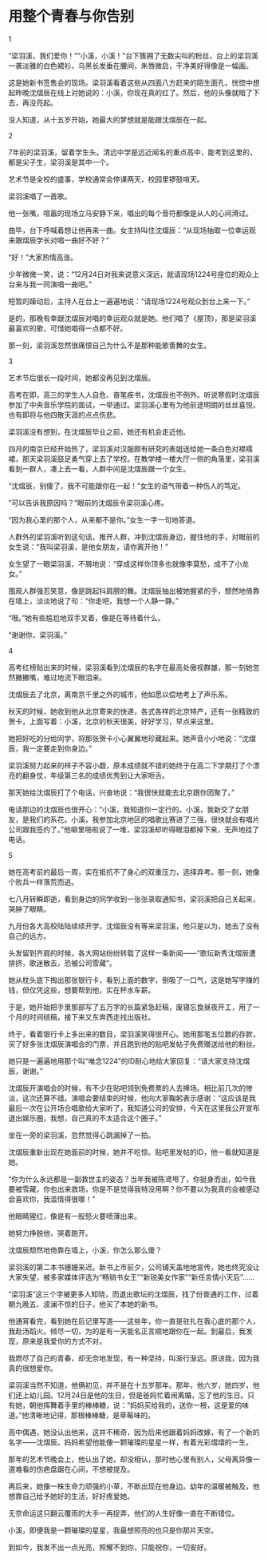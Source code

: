 # 用整个青春与你告别

1 

“梁羽溪，我们爱你！”“小溪，小溪！”台下簇拥了无数尖叫的粉丝，台上的梁羽溪一袭淡雅的白色裙衫，乌黑长发垂在腰间，朱唇微启，干净美好得像是一幅画。 

这是她新书签售会的现场。梁羽溪看着这些从四面八方赶来的陌生面孔，恍惚中想起昨晚沈熠辰在线上对她说的：小溪，你现在真的红了。然后，他的头像就暗了下去，再没亮起。 

没人知道，从十五岁开始，她最大的梦想就是能跟沈熠辰在一起。 

2 

7年前的梁羽溪，留着学生头。清远中学是远近闻名的重点高中，能考到这里的，都是尖子生，梁羽溪是其中一个。 

艺术节是全校的盛事，学校通常会停课两天，校园里锣鼓喧天。 

梁羽溪唱了一首歌。 

他一张嘴，喧嚣的现场立马安静下来，唱出的每个音符都像是从人的心间滑过。 

曲毕，台下呼喊着想让他再来一曲。女主持叫住沈熠辰：“从现场抽取一位幸运观来跟熠辰学长对唱一曲好不好？” 

“好！”大家热情高涨。 

少年微微一笑，说：“12月24日对我来说意义深远，就请现场1224号座位的观众上台来与我一同演唱一曲吧。” 

短暂的躁动后，主持人在台上一遍遍地说：“请现场1224号观众到台上来一下。” 

是的，那晚有幸跟沈熠辰对唱的幸运观众就是她。他们唱了《屋顶》，那是梁羽溪最喜欢的歌，可惜她唱得一点都不好。 

那一刻，梁羽溪忽然很痛恨自己为什么不是那种能歌善舞的女生。 

3 

艺术节后很长一段时间，她都没再见到沈熠辰。 

高考在即，高三的学生人人自危、奋笔疾书，沈熠辰也不例外。听说寒假时沈熠辰参加了中央音乐学院的面试，一举通过。梁羽溪心里有为他前途明朗的丝丝喜悦，也有即将与他四散天涯的点点伤悲。 

梁羽溪没有想到，在沈熠辰毕业之前，她还有机会走近他。 

四月的南京已经开始热了，梁羽溪对汉服颇有研究的表姐送给她一条白色对襟襦裙，那天梁羽溪鼓足勇气穿上去了学校。在教学楼一楼大厅一侧的角落里，梁羽溪看到一群人，凑上去一看，人群中间是沈熠辰跟一个女生。 

“沈熠辰，别傻了，我不可能跟你在一起！”女生的语气带着一种伤人的笃定。 

“可以告诉我原因吗？”眼前的沈熠辰令梁羽溪心疼。 

“因为我心里的那个人，从来都不是你。”女生一字一句地答道。 

人群外的梁羽溪听到这句话，推开人群，冲到沈熠辰身边，握住他的手，对眼前的女生说：“我叫梁羽溪，是他女朋友，请你离开他！” 

女生望了一眼梁羽溪，不屑地说：“穿成这样你顶多也就像李莫愁，成不了小龙女。” 

围观人群强忍笑意，像是跳起抖肩膀的舞。沈熠辰抽出被她握紧的手，颓然地倚靠在墙上，淡淡地说了句：“你走吧，我想一个人静一静。” 

“哦。”她有些尴尬地双手叉着，像是在等待着什么。 

“谢谢你，梁羽溪。” 

4 

高考红榜贴出来的时候，梁羽溪看到沈熠辰的名字在最高处傲视群雄，那一刻她忽然撇撇嘴，难过地流下眼泪来。 

沈熠辰去了北京，离南京千里之外的城市，他如愿以偿地考上了声乐系。 

秋天的时候，她收到他从北京寄来的快递，各式各样的北京特产，还有一张精致的贺卡，上面写着：小溪，北京的秋天很美，好好学习，早点来这里。 

她把好吃的分给同学，将那张贺卡小心翼翼地珍藏起来。她声音小小地说：“沈熠辰，我一定要走到你身边。” 

梁羽溪努力起来的样子不容小觑，原本成绩就不错的她终于在高二下学期打了个漂亮的翻身仗，年级第三名的成绩优秀到让大家咂舌。 

那天她给沈熠辰打了个电话，兴奋地说：“我很快就能去北京跟你团聚了。” 

电话那边的沈熠辰也很开心：“小溪，我知道你一定行的。小溪，我新交了女朋友，是我们的系花。小溪，我参加北京地区的唱歌比赛进了三强，很快就会有唱片公司跟我签约了。”他噼里啪啦说了一堆，梁羽溪却听得眼泪都掉下来，无声地挂了电话。 

5 

她在高考前的最后一周，实在抵抗不了身心的双重压力，选择弃考。那一刻，她像个败兵一样落荒而逃。 

七八月转瞬即逝，看到身边的同学收到一张张录取通知书，梁羽溪把自己关起来，哭肿了眼睛。 

九月份各大高校陆陆续续开学，沈熠辰没有等来梁羽溪，他只是以为，她去了没有自己的远方。 

头发留到齐肩的时候，各大网站纷纷转载了这样一条新闻——“歌坛新秀沈熠辰遭排挤，歌迷散去，恐被公司雪藏”。 

她从枕头底下掏出那张银行卡，看到上面的数字，倒吸了一口气，这是她写字赚的钱，但仅凭这些，想要帮到他，实在杯水车薪。 

于是，她开始把手里那部写了五万字的长篇紧急赶稿，废寝忘食昼夜开工，用了一个月的时间结稿，接下来又东奔西走找出版社。 

终于，看着银行卡上多出来的数目，梁羽溪笑得很开心。她用那笔五位数的存款，买了好多张沈熠辰演唱会的门票，并且跑到他的贴吧发帖子免费赠送给他的粉丝。 

她只是一遍遍地用那个叫“唯念1224”的ID耐心地给大家回复：“请大家支持沈熠辰，谢谢。” 

沈熠辰开演唱会的时候，有不少在贴吧领到免费票的人去捧场。相比前几次的惨淡，这次还算不错。演唱会要结束的时候，他向大家鞠躬表示感谢：“这应该是我最后一次在公开场合唱歌给大家听了，我知道公司的安排，今天在这里我公开宣布退出娱乐圈，我想，自己真的不太适合这个圈子。” 

坐在一旁的梁羽溪，忽然觉得心跳漏掉了一拍。 

沈熠辰重新出现在她面前的时候，她并不吃惊。贴吧里发帖的ID，他一看就知道是她。 

“你为什么永远都是一副救世主的姿态？当年我被陈鸢甩了，你挺身而出，如今我要被雪藏，你也出来救场，你是不是觉得我特没用啊？你不要以为我真的会被感动会喜欢你，我滥情得很哪！” 

他眼睛猩红，像是有一股怒火要喷薄出来。 

她努力挣脱他，哭着跑开。 

沈熠辰颓然地倚靠在墙上，小溪，你怎么那么傻？ 

梁羽溪的第二本书姗姗来迟。新书上市前夕，公司铺天盖地地宣传，她也终究没让大家失望，被多家媒体评选为“畅销书女王”“新锐美女作家”“新任言情小天后”…… 

“梁羽溪”这三个字被更多人知晓，而退出歌坛的沈熠辰，找了份普通的工作，过着朝九晚五、波澜不惊的日子，他买了本她的新书。 

他通宵看完，看到她在后记里写道——这些年，你一直是驻扎在我心底的那个人，我赴汤蹈火。倾尽一切，为的是有一天能名正言顺地跟你在一起。到最后，我发现，原来是我爱你的方式不对。 

我燃尽了自己的青春，却无奈地发现，有一种坚持，叫渐行渐远。原谅我，因为我真的很想爱你。 

梁羽溪当然不知道，他俩初见，并不是在十五岁那年。那年，他六岁，她四岁，他们还上幼儿园。12月24日是他的生日，但是爸妈忙着闹离婚，忘了他的生日。只有她，朝他挥舞着手里的棒棒糖，说：“妈妈买给我的，送你一根，这是爱的味道。”他清晰地记得，那根棒棒糖，是草莓味的。 

高中偶遇，她没认出他来，这并不稀奇，因为后来他跟着妈妈改嫁，有了一个新的名字——沈熠辰。妈妈希望他能像一颗璀璨的星星一样，有着光彩熠熠的一生。 

那年的艺术节晚会上，他认出了她，却没相认，那时他心里有别人，父母离异像一道难看的伤疤盘踞在心间，不想被提及。 

再后来，她像一株生命力顽强的小草，不断出现在他身边。幼年的温暖被触及，他想靠自己给予她好的生活，好好疼爱她。 

无奈命运这只翻云覆雨的大手一再捉弄，他们的人生好像一直在不断错位。 

小溪，即便我是一颗璀璨的星星，我最想照亮的也只是你那片天空。 

到如今，我发不出一点光亮，照耀不到你，只能祝你，一切安好。